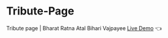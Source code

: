 # Tribute-Page
Tribute page | Bharat Ratna Atal Bihari Vajpayee
<a href="https://akki4feb95.github.io/Tribute-Page/">Live Demo</a> 👈
